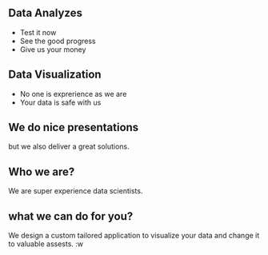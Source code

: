 ## Data Analyzes
* Test it now
* See the good progress
* Give us your money 


## Data Visualization
* No one is exprerience as we are
* Your data is safe with us

## We do nice presentations
but we also deliver a great solutions. 


## Who we are?
We are super experience data scientists. 


## what we can do for you?
We design a custom tailored application to visualize your data and change it to valuable assests. :w
